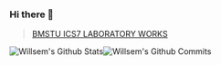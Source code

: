 ### Hi there 👋

> [BMSTU ICS7 LABORATORY WORKS](https://github.com/bmstu-ics7)

<div style="display: flex;">
    <div>
        <img alt="Willsem's Github Stats" src="https://github-readme-stats.codestackr.vercel.app/api?username=Willsem&show_icons=true&hide_border=true&theme=tokyonight" />
    </div>
    <div>
        <img alt="Willsem's Github Commits" src="https://github-readme-stats.vercel.app/api/top-langs/?username=Willsem&hide_border=true&layout=compact&theme=tokyonight" />
    </div>
</div>
